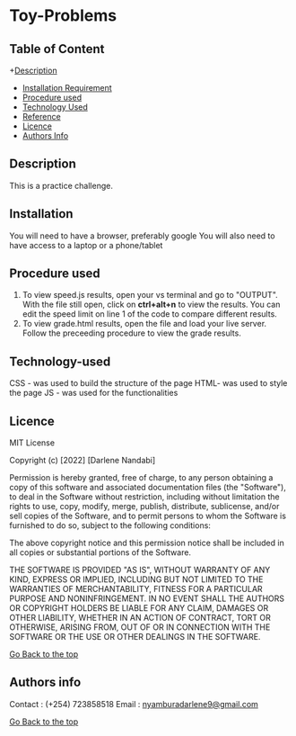 # Toy-Problems

## Table of Content

+[Description](#description)
+ [Installation Requirement](#Installation)
+ [Procedure used](#procedure-used)
+ [Technology Used](#technology-used)
+ [Reference](#reference)
+ [Licence](#licence)
+ [Authors Info](#author-Info)

## Description
This is a practice challenge.


## Installation
You will need to have a browser, preferably google
You will also need to have access to a laptop or a phone/tablet

## Procedure used
1. To view speed.js results, open your vs terminal and go to "OUTPUT". With the file still open, click on **ctrl+alt+n** to view the results. You can edit the speed limit on line 1 of the code to compare different results.
2. To view grade.html results, open the file and load your live server. Follow the preceeding procedure to view the grade results.

## Technology-used
CSS - was used to build the structure of the page
HTML- was used to style the page
JS - was used for the functionalities


## Licence
MIT License

Copyright (c) [2022] [Darlene Nandabi]

Permission is hereby granted, free of charge, to any person obtaining a copy
of this software and associated documentation files (the "Software"), to deal
in the Software without restriction, including without limitation the rights
to use, copy, modify, merge, publish, distribute, sublicense, and/or sell
copies of the Software, and to permit persons to whom the Software is
furnished to do so, subject to the following conditions:

The above copyright notice and this permission notice shall be included in all
copies or substantial portions of the Software.

THE SOFTWARE IS PROVIDED "AS IS", WITHOUT WARRANTY OF ANY KIND, EXPRESS OR
IMPLIED, INCLUDING BUT NOT LIMITED TO THE WARRANTIES OF MERCHANTABILITY,
FITNESS FOR A PARTICULAR PURPOSE AND NONINFRINGEMENT. IN NO EVENT SHALL THE
AUTHORS OR COPYRIGHT HOLDERS BE LIABLE FOR ANY CLAIM, DAMAGES OR OTHER
LIABILITY, WHETHER IN AN ACTION OF CONTRACT, TORT OR OTHERWISE, ARISING FROM,
OUT OF OR IN CONNECTION WITH THE SOFTWARE OR THE USE OR OTHER DEALINGS IN THE
SOFTWARE.

[Go Back to the top](#toyproblems)

## Authors info
Contact : (+254) 723858518
Email : nyamburadarlene9@gmail.com

[Go Back to the top](#toyproblems)
